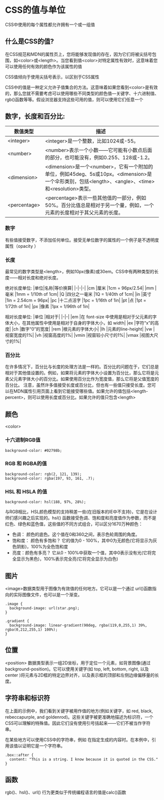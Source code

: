 # CSS的值与单位
CSS中使用的每个属性都允许拥有一个或一组值

## 什么是CSS的值?
在CSS规范和MDN的属性页上，您将能够发现值的存在，因为它们将被尖括号包围，如\<color\>或\<length\>。当您看到值\<color\>对特定属性有效时，这意味着您可以使用任何有效的颜色作为该属性的值

CSS值倾向于使用尖括号表示，以区别于CSS属性

CSS中的值是一种定义允许子值集合的方法。这意味着如果您看到\<color>是有效的，那么您就不需要考虑可以使用哪些不同类型的颜色值—关键字、十六进制值、rgb()函数等等。假设浏览器支持这些可用的<color>值，则可以使用它们任意一个

## 数字，长度和百分比:
|数值类型|描述|
|-|-|
|\<integer\>        |\<integer\>是一个整数，比如1024或-55。|
|\<number\>         |\<number\>表示一个小数——它可能有小数点后面的部分，也可能没有，例如0.255、128或-1.2。|
|\<dimension\>      |\<dimension\>是一个\<number\>，它有一个附加的单位，例如45deg、5s或10px。\<dimension\>是一个伞形类别，包括\<length\>、\<angle\>、\<time\>和\<resolution\>类型。|
|\<percentage\>     |\<percentage\>表示一些其他值的一部分，例如50%。百分比值总是相对于另一个量，例如，一个元素的长度相对于其父元素的长度。|

### 数字
有些值接受数字，不添加任何单位。接受无单位数字的属性的一个例子是不透明度属性（opacity ）

### 长度
最常见的数字类型是\<length\>，例如10px(像素)或30em。CSS中有两种类型的长度——相对长度和绝对长度。

绝对长度单位:
|单位|名称|等价换算|
|-|-|-|
|cm	    |厘米           |1cm = 96px/2.54|
|mm	    |毫米           |1mm = 1/10th of 1cm|
|Q	    |四分之一毫米    |1Q = 1/40th of 1cm|
|in	    |英寸           |1in = 2.54cm = 96px|
|pc	    |十二点活字      |1pc = 1/16th of 1in|
|pt	    |点	            |1pt = 1/72th of 1in|
|px     |像素           |1px = 1/96th of 1in|

相对长度单位:
|单位	|相对于|
|-|-|
|em     |在 font-size 中使用是相对于父元素的字体大小，在其他属性中使用是相对于自身的字体大小，如 width|
|ex     |字符“x”的高度|
|ch     |数字“0”的宽度|
|rem    |根元素的字体大小|
|lh     |元素的line-height|
|vw     |视窗宽度的1%|
|vh     |视窗高度的1%|
|vmin   |视窗较小尺寸的1%|
|vmax   |视图大尺寸的1%|


### 百分比
在许多情况下，百分比与长度的处理方法是一样的。百分比的问题在于，它们总是相对于其他值设置的。例如，如果将元素的字体大小设置为百分比，那么它将是元素父元素字体大小的百分比。如果使用百分比作为宽度值，那么它将是父值宽度的百分比。
注意，虽然许多值接受长度或百分比，但也有一些值只接受长度。您可以在MDN属性引用页面上看到它能接受哪些值。如果允许的值包括\<length-percent\>，则可以使用长度或百分比。如果允许的值只包含\<length\>


## 颜色
\<color\>

### 十六进制RGB值
```
background-color: #02798b;
```

### RGB 和 RGBA的值
```
background-color: rgb(2, 121, 139);
background-color: rgba(197, 93, 161, .7);
```

### HSL 和 HSLA 的值
```
background-color: hsl(188, 97%, 28%);
```
与RGB相比，HSL颜色模型的支持稍差一些(在旧版本的IE中不支持)，它是在设计师们感兴趣之后实现的。hsl() 函数接受色调、饱和度和亮度值作为参数，而不是红色、绿色和蓝色值，这些值的不同方式组合，可以区分1670万种颜色：
* 色调： 颜色的底色。这个值在0和360之间，表示色轮周围的角度。
* 饱和度： 颜色有多饱和？ 它的值为0 - 100%，其中0为无颜色(它将显示为灰色阴影)，100%为全色饱和度
* 亮度：颜色有多亮？ 它从0 - 100%中获取一个值，其中0表示没有光(它将完全显示为黑色)，100%表示完全亮(它将完全显示为白色)


## 图片
\<image\>数据类型用于图像为有效值的任何地方。它可以是一个通过 url()函数指向的实际图像文件，也可以是一个渐变。
```
.image {
  background-image: url(star.png);
}

.gradient {
  background-image: linear-gradient(90deg, rgba(119,0,255,1) 39%, rgba(0,212,255,1) 100%);
}

```

## 位置
\<position\> 数据类型表示一组2D坐标，用于定位一个元素，如背景图像(通过 background-position)。它可以使用关键字(如 top, left, bottom, right, 以及center )将元素与2D框的特定边界对齐，以及表示框的顶部和左侧边缘偏移量的长度。


## 字符串和标识符
在上面的示例中，我们看到关键字被用作值的地方(例如<color>关键字，如 red, black, rebeccapurple, and goldenrod)。这些关键字被更准确地描述为标识符，一个CSS可以理解的特殊值。因此它们没有使用引号括起来——它们不被当作字符串。

在某些地方可以使用CSS中的字符串，例如 在指定生成的内容时。在本例中，引用该值以证明它是一个字符串。
```
.box::after {
  content: "This is a string. I know because it is quoted in the CSS."
}
```


## 函数
rgb()、hsl()、url()
行为更类似于传统编程语言的值是calc()函数